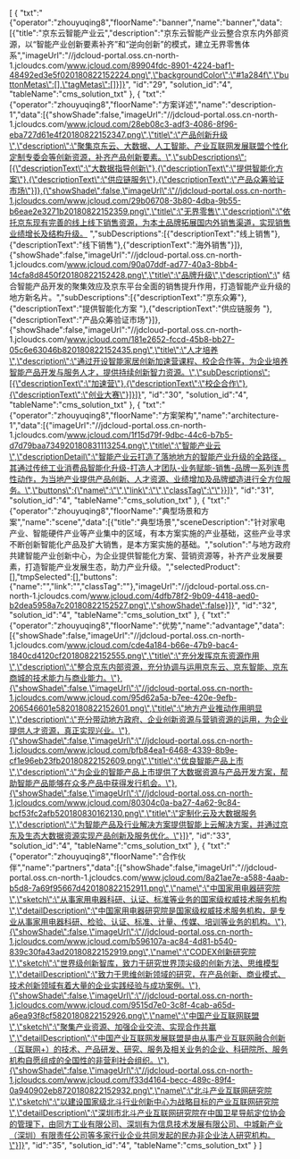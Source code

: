 [
	{
		"txt":"{\"operator\":\"zhouyuqing8\",\"floorName\":\"banner\",\"name\":\"banner\",\"data\":[{\"title\":\"京东云智能产业云\",\"description\":\"京东云智能产业云整合京东内外部资源，以“智能产业创新要素补齐”和“逆向创新”的模式，建立无界零售体系\",\"imageUrl\":\"//jdcloud-portal.oss.cn-north-1.jcloudcs.com/www.jcloud.com/89904fdc-8901-4224-baf1-48492ed3e5f020180822152224.png\",\"backgroundColor\":\"#1a284f\",\"buttonMetas\":[],\"tagMetas\":[]}]}",
		"id":"29",
		"solution_id":"4",
		"tableName":"cms_solution_txt"
	},
	{
		"txt":"{\"operator\":\"zhouyuqing8\",\"floorName\":\"方案详述\",\"name\":\"description-1\",\"data\":[{\"showShade\":false,\"imageUrl\":\"//jdcloud-portal.oss.cn-north-1.jcloudcs.com/www.jcloud.com/28eb08c3-adf3-4086-8f96-eba727d61e4f20180822152347.png\",\"title\":\"产品创新升级\",\"description\":\"聚集京东云、大数据、人工智能、产业互联网发展联盟个性化定制专委会等创新资源，补齐产品创新要素。\",\"subDescriptions\":[{\"descriptionText\":\"大数据指导创新\"},{\"descriptionText\":\"提供智能化方案\"},{\"descriptionText\":\"供应链服务\"},{\"descriptionText\":\"产品众筹验证市场\"}]},{\"showShade\":false,\"imageUrl\":\"//jdcloud-portal.oss.cn-north-1.jcloudcs.com/www.jcloud.com/29b06708-3b80-4dba-9b55-b6eae2e3271b20180822152359.png\",\"title\":\"无界零售\",\"description\":\"依托京东现有完善的线上线下销售资源，为本土品牌拓展国内外销售渠道，实现销售业绩增长及结构升级。 \",\"subDescriptions\":[{\"descriptionText\":\"线上销售\"},{\"descriptionText\":\"线下销售\"},{\"descriptionText\":\"海外销售\"}]},{\"showShade\":false,\"imageUrl\":\"//jdcloud-portal.oss.cn-north-1.jcloudcs.com/www.jcloud.com/90a07ddf-ad77-40a3-8bb4-14cfa8d8450f20180822152428.png\",\"title\":\"品牌升级\",\"description\":\" 结合智能产品开发的聚集效应及京东平台全面的销售提升作用，打造智能产业升级的地方新名片。\",\"subDescriptions\":[{\"descriptionText\":\"京东众筹\"},{\"descriptionText\":\"提供智能化方案 \"},{\"descriptionText\":\"供应链服务 \"},{\"descriptionText\":\"产品众筹验证市场\"}]},{\"showShade\":false,\"imageUrl\":\"//jdcloud-portal.oss.cn-north-1.jcloudcs.com/www.jcloud.com/181e2652-fccd-45b8-bb27-05c6e63046b820180822152435.png\",\"title\":\"人才培养\",\"description\":\"通过开设智能家居创新加速营课程、校企合作等，为企业培养智能产品开发与服务人才，提供持续创新智力资源。\",\"subDescriptions\":[{\"descriptionText\":\"加速营\"},{\"descriptionText\":\"校企合作\"},{\"descriptionText\":\"创业大赛\"}]}]}",
		"id":"30",
		"solution_id":"4",
		"tableName":"cms_solution_txt"
	},
	{
		"txt":"{\"operator\":\"zhouyuqing8\",\"floorName\":\"方案架构\",\"name\":\"architecture-1\",\"data\":[{\"imageUrl\":\"//jdcloud-portal.oss.cn-north-1.jcloudcs.com/www.jcloud.com/1f15d79f-9dbc-44c6-b7b5-d7d79baa734920180831113254.png\",\"title\":\"智能产业云\",\"descriptionDetail\":\"智能产业云打造了落地地方的智能产业升级的全路径，其通过传统工业消费品智能化升级-打造人才团队-业务赋能-销售-品牌一系列连贯性动作，为当地产业提供产品创新、人才资源、业绩增加及品牌塑造进行全方位服务。\",\"buttons\":{\"name\":\"\",\"link\":\"\",\"classTag\":\"\"}}]}",
		"id":"31",
		"solution_id":"4",
		"tableName":"cms_solution_txt"
	},
	{
		"txt":"{\"operator\":\"zhouyuqing8\",\"floorName\":\"典型场景和方案\",\"name\":\"scene\",\"data\":[{\"title\":\"典型场景\",\"sceneDescription\":\"针对家电产业、智能硬件产业等产业集中的区域，有本方案实施的产业基础，这些产业寻求不断创新智能化产品及扩大销售，是本方案实施的基础。\",\"solution\":\"与地方政府共建智能产业创新中心，为企业提供智能化方案、营销资源等，补齐产业发展要素，打造智能产业发展生态，助力产业升级。\",\"selectedProduct\":[],\"tmpSelected\":[],\"buttons\":{\"name\":\"\",\"link\":\"\",\"classTag\":\"\"},\"imageUrl\":\"//jdcloud-portal.oss.cn-north-1.jcloudcs.com/www.jcloud.com/4dfb78f2-9b09-4418-aed0-b2dea5958a7c20180822152527.png\",\"showShade\":false}]}",
		"id":"32",
		"solution_id":"4",
		"tableName":"cms_solution_txt"
	},
	{
		"txt":"{\"operator\":\"zhouyuqing8\",\"floorName\":\"优势\",\"name\":\"advantage\",\"data\":[{\"showShade\":false,\"imageUrl\":\"//jdcloud-portal.oss.cn-north-1.jcloudcs.com/www.jcloud.com/cde4a184-b66e-47b9-bac4-1840cd4120cf20180822152555.png\",\"title\":\"充分发挥京东资源作用\",\"description\":\"整合京东内部资源，充分协调与运用京东云、京东智能、京东商城的技术能力与商业能力。\"},{\"showShade\":false,\"imageUrl\":\"//jdcloud-portal.oss.cn-north-1.jcloudcs.com/www.jcloud.com/95d62a5a-b7ee-420e-9efb-206546601e5820180822152601.png\",\"title\":\"地方产业推动作用明显\",\"description\":\"充分带动地方政府、企业创新资源与营销资源的运用，为企业提供人才资源，真正实现兴业。\"},{\"showShade\":false,\"imageUrl\":\"//jdcloud-portal.oss.cn-north-1.jcloudcs.com/www.jcloud.com/bfb84ea1-6468-4339-8b9e-cf1e96eb23fb20180822152609.png\",\"title\":\"优良智能产品上市\",\"description\":\"为企业的智能产品上市提供了大数据资源与产品开发方案，帮助智能产品能够在众多产品中获得发行机会。\"},{\"showShade\":false,\"imageUrl\":\"//jdcloud-portal.oss.cn-north-1.jcloudcs.com/www.jcloud.com/80304c0a-ba27-4a62-9c84-bcf53fc2afb520180830162130.png\",\"title\":\"定制化云及大数据服务\",\"description\":\"为智能产品及行业解决方案提供智能上云解决方案，并通过京东及生态大数据资源实现产品创新及服务优化。\"}]}",
		"id":"33",
		"solution_id":"4",
		"tableName":"cms_solution_txt"
	},
	{
		"txt":"{\"operator\":\"zhouyuqing8\",\"floorName\":\"合作伙伴\",\"name\":\"partners\",\"data\":[{\"showShade\":false,\"imageUrl\":\"//jdcloud-portal.oss.cn-north-1.jcloudcs.com/www.jcloud.com/8a21ae7e-a588-4aab-b5d8-7a69f95667d420180822152911.png\",\"name\":\"中国家用电器研究院\",\"sketch\":\"从事家用电器科研、认证、标准等业务的国家级权威技术服务机构\",\"detailDescription\":\"中国家用电器研究院是国家级权威技术服务机构，是专业从事家用电器科研、检验、认证、标准、计量、传媒、培训等业务的机构。\"},{\"showShade\":false,\"imageUrl\":\"//jdcloud-portal.oss.cn-north-1.jcloudcs.com/www.jcloud.com/b596107a-ac84-4d81-b540-839c30fa43ad20180822152919.png\",\"name\":\"CODEX创新研究院\",\"sketch\":\"世界级创新智库，致力于研究世界顶尖级的创新方法、思维模型\",\"detailDescription\":\"致力于思维创新领域的研究，在产品创新、商业模式、技术创新领域有着大量的企业实践经验与成功案例。\"},{\"showShade\":false,\"imageUrl\":\"//jdcloud-portal.oss.cn-north-1.jcloudcs.com/www.jcloud.com/9515d7e0-3c8f-4cab-a65d-a6ea93f8cf5820180822152926.png\",\"name\":\"中国产业互联网联盟\",\"sketch\":\"聚集产业资源、加强企业交流、实现合作共赢\",\"detailDescription\":\"中国产业互联网发展联盟是由从事产业互联网融合创新（互联网+）的技术、产品研发、研究、服务及相关业务的企业、科研院所、服务机构自愿组成的全国性的非营利社会组织。\"},{\"showShade\":false,\"imageUrl\":\"//jdcloud-portal.oss.cn-north-1.jcloudcs.com/www.jcloud.com/f33d4164-becc-489c-89f4-0a940902eb8720180822152932.png\",\"name\":\"北斗产业互联网研究院\",\"sketch\":\"以建设国家级北斗行业创新中心为战略目标的产业互联网研究院\",\"detailDescription\":\"深圳市北斗产业互联网研究院在中国卫星导航定位协会的管理下，由同方工业有限公司、深圳有为信息技术发展有限公司、中城新产业（深圳）有限责任公司等多家行业企业共同发起的民办非企业法人研究机构。\"}]}",
		"id":"35",
		"solution_id":"4",
		"tableName":"cms_solution_txt"
	}
]